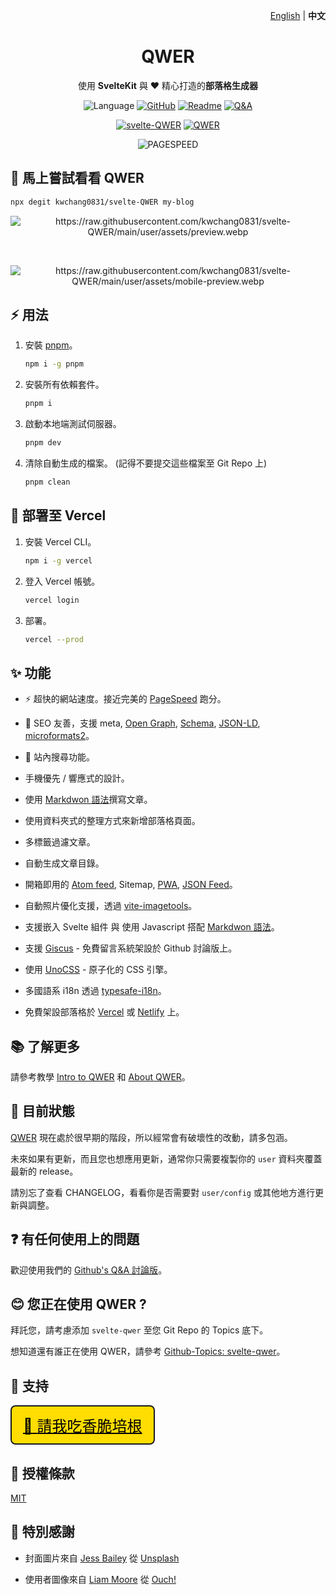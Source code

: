 <p align="right"><a href="README.md">English</a> | <strong>中文</strong></p>

<h1 align="center">QWER</h1>

<p align="center">
使用 <b>SvelteKit</b> 與 <b>❤</b> 精心打造的<b>部落格生成器</b>
</p>

<p align="center"><img src="https://img.shields.io/github/languages/top/kwchang0831/svelte-QWER?color=%23ff3e00&style=for-the-badge&logo=Svelte" alt="Language" />
<a href="https://github.com/kwchang0831/svelte-QWER/blob/main/LICENSE"><img alt="GitHub" src="https://img.shields.io/github/license/kwchang0831/svelte-QWER?style=for-the-badge" alt="License"></a>
<a href="https://svelte-qwer.vercel.app/"><img src="https://img.shields.io/badge/🚀 示範網站-Vercel-informational?style=for-the-badge" alt="Readme"></a>
<a href="https://github.com/kwchang0831/svelte-QWER/discussions/categories/q-a"><img src="https://img.shields.io/badge/❓ 問題討論-Q&A-informational?style=for-the-badge" alt="Q&A"></a></p>

<p align="center"><a href="https://github.com/kwchang0831/svelte-QWER/blob/main/CHANGELOG.md"><img src="https://img.shields.io/badge/更新日誌-Svelt--QWER-lightgreen?style=for-the-badge&logo=Keep a Changelog" alt="svelte-QWER"></a>
<a href="https://github.com/kwchang0831/svelte-QWER/blob/main/QWER/CHANGELOG.md"><img src="https://img.shields.io/badge/更新日誌-QWER-lightgreen?style=for-the-badge&logo=Keep a Changelog" alt="QWER"></a></p>

<p align="center"><img style="float:middle" width="auto" alt="PAGESPEED" src="https://raw.githubusercontent.com/gist/kwchang0831/acd18fa5e12de9be28a34617beffe5de/raw/metrics.pagespeed.svg"></p>

## 🎉 馬上嘗試看看 QWER

```bash
npx degit kwchang0831/svelte-QWER my-blog
```

<p align="center"><img src="https://raw.githubusercontent.com/kwchang0831/svelte-QWER/main/user/assets/preview.webp" alt="https://raw.githubusercontent.com/kwchang0831/svelte-QWER/main/user/assets/preview.webp" /></p>
<br/>
<p align="center"><img src="https://raw.githubusercontent.com/kwchang0831/svelte-QWER/main/user/assets/mobile-preview.webp" alt="https://raw.githubusercontent.com/kwchang0831/svelte-QWER/main/user/assets/mobile-preview.webp" /></p>

## ⚡️ 用法

1. 安裝 [pnpm](https://github.com/pnpm/pnpm)。

   ```bash
   npm i -g pnpm
   ```

1. 安裝所有依賴套件。

   ```bash
   pnpm i
   ```

1. 啟動本地端測試伺服器。

   ```bash
   pnpm dev
   ```

1. 清除自動生成的檔案。 (記得不要提交這些檔案至 Git Repo 上)

   ```bash
   pnpm clean
   ```

## 🚀 部署至 Vercel

1. 安裝 Vercel CLI。

   ```bash
   npm i -g vercel
   ```

1. 登入 Vercel 帳號。

   ```bash
   vercel login
   ```

1. 部署。

   ```bash
   vercel --prod
   ```

## ✨ 功能

- ⚡ 超快的網站速度。接近完美的 [PageSpeed](https://pagespeed.web.dev/) 跑分。

- 🤗 SEO 友善，支援 meta, [Open Graph](https://ogp.me/), [Schema](https://schema.org/), [JSON-LD](https://json-ld.org/), [microformats2](https://indieweb.org/microformats2)。

- 🔎 站內搜尋功能。

- 手機優先 / 響應式的設計。

- 使用 [Markdwon 語法](https://www.markdownguide.org/basic-syntax/)撰寫文章。

- 使用資料夾式的整理方式來新增部落格頁面。

- 多標籤過濾文章。

- 自動生成文章目錄。

- 開箱即用的 [Atom feed](https://validator.w3.org/feed/docs/atom.html), Sitemap, [PWA](https://web.dev/progressive-web-apps/), [JSON Feed](https://www.jsonfeed.org/)。

- 自動照片優化支援，透過 [vite-imagetools](https://github.com/JonasKruckenberg/imagetools)。

- 支援嵌入 Svelte 組件 與 使用 Javascript 搭配 [Markdwon 語法](https://www.markdownguide.org/basic-syntax/)。

- 支援 [Giscus](https://github.com/giscus/giscus) - 免費留言系統架設於 Github 討論版上。

- 使用 [UnoCSS](https://github.com/unocss/unocss) - 原子化的 CSS 引擎。

- 多國語系 i18n 透過 [typesafe-i18n](https://github.com/ivanhofer/typesafe-i18n)。

- 免費架設部落格於 [Vercel](https://vercel.com/) 或 [Netlify](https://Netlify.com/) 上。

## 📚 了解更多

請參考教學 [Intro to QWER](https://svelte-qwer.vercel.app/intro) 和 [About QWER](https://svelte-qwer.vercel.app/about)。

## 👷 目前狀態

[QWER](https://github.com/kwchang0831/svelte-QWER) 現在處於很早期的階段，所以經常會有破壞性的改動，請多包涵。

未來如果有更新，而且您也想應用更新，通常你只需要複製你的 `user` 資料夾覆蓋最新的 release。

請別忘了查看 CHANGELOG，看看你是否需要對 `user/config` 或其他地方進行更新與調整。

## ❓ 有任何使用上的問題

歡迎使用我們的 [Github's Q&A 討論版](https://github.com/kwchang0831/svelte-QWER/discussions/categories/q-a)。

## 😊 您正在使用 QWER ?

拜託您，請考慮添加 `svelte-qwer` 至您 Git Repo 的 Topics 底下。

想知道還有誰正在使用 QWER，請參考 [Github-Topics: svelte-qwer](https://github.com/topics/svelte-qwer)。

## 🎉 支持

<div class="flex" style="display:inline-block; font-size: 24px; --un-bg-opacity: 1; background-color: rgba(255, 221, 0); border-radius: 0.5rem; padding: 12px 18px; border: 2px solid;">
<a class="flex"  href="https://www.buymeacoffee.com/kwchang0831" style="color: black;" >
<span>🥓</span>
<span>請我吃香脆培根</span>
</a>
</div>

## 📝 授權條款

[MIT](https://github.com/kwchang0831/svelte-QWER/blob/main/LICENSE)

## 🙏 特別感謝

- 封面圖片來自 <a href="https://unsplash.com/@jessbaileydesigns?utm_source=unsplash&utm_medium=referral&utm_content=creditCopyText">Jess Bailey</a> 從 <a href="https://unsplash.com/s/photos/note?utm_source=unsplash&utm_medium=referral&utm_content=creditCopyText">Unsplash</a>

- 使用者圖像來自 <a href="https://icons8.com/illustrations/author/GrbQqWBEhaDS">Liam Moore</a> 從 <a href="https://icons8.com/illustrations">Ouch!</a>
